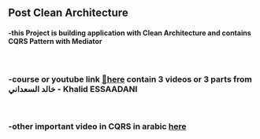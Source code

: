 ## Post Clean Architecture
#### -this Project is building application with Clean Architecture and contains CQRS Pattern with Mediator 
<br>

### -course or youtube link <a href="https://www.youtube.com/playlist?list=PLwj1YcMhLRN2XM4anR01OHXu-7Ao43VTf">🔗here</a>  contain 3 videos or 3 parts from خالد السعداني - Khalid ESSAADANI
<br>

### -other important video in CQRS in arabic <a href="https://www.youtube.com/watch?v=mfSzq6AexeE&t=48s&ab_channel=GalalDev">here</a>

